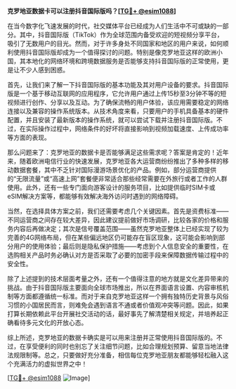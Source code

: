 **克罗地亚数据卡可以注册抖音国际版吗？[[TG💪+ @esim1088](https://t.me/s/esim1088)]**

在当今数字化飞速发展的时代，社交媒体平台已经成为人们生活中不可或缺的一部分。其中，抖音国际版（TikTok）作为全球范围内备受欢迎的短视频分享平台，吸引了无数用户的目光。然而，对于许多身处不同国家和地区的用户来说，如何顺利使用抖音国际版却成为一个值得探讨的问题。特别是像克罗地亚这样的欧洲小国，其本地化的网络环境和跨境数据服务是否能够支持抖音国际版的正常使用，更是让不少人感到困惑。

首先，让我们来了解一下抖音国际版的基本功能及其对用户设备的要求。抖音国际版是一个基于移动互联网的应用程序，它允许用户通过上传15秒至3分钟不等的短视频进行创作、分享以及互动。为了确保流畅的用户体验，该应用需要稳定的网络连接以及兼容的操作系统版本。从技术角度来看，只要用户的手机具备基本的硬件配置，并且安装了最新版本的操作系统，就可以尝试下载并注册抖音国际版。不过，在实际操作过程中，网络条件的好坏将直接影响到视频加载速度、上传成功率等方面的表现。

那么问题来了：克罗地亚的数据卡是否能够满足这些需求呢？答案是肯定的！近年来，随着欧洲电信行业的快速发展，克罗地亚各大运营商纷纷推出了多种多样的移动数据套餐，其中不乏针对国际漫游场景优化的产品。例如，部分运营商提供的“无限流量”或“高速上网”套餐便非常适合那些经常需要在外旅行或者工作的人群使用。此外，还有一些专门面向游客设计的服务项目，比如提供临时SIM卡或eSIM解决方案等，都能够有效解决海外访问时遇到的网络障碍。

当然，在选择具体方案之前，我们还需要考虑几个关键因素。首先是资费标准——不同运营商之间存在较大差异，因此建议提前做好市场调研，比较各家的价格和服务内容后再做决定；其次是信号覆盖范围——虽然克罗地亚整体上已经实现了较为完善的4G网络布局，但在某些偏远地区仍可能存在盲区现象，这可能会影响到部分用户的使用体验；最后则是隐私保护措施——考虑到个人信息安全的重要性，在选购相关产品时务必确认对方是否采取了必要的加密手段来保障数据传输过程中的安全性。

除了上述提到的技术层面考量之外，还有一个值得注意的地方就是文化差异带来的挑战。由于抖音国际版主要面向全球市场推出，所以在界面语言设置、内容审核机制等方面都遵循统一标准。而对于来自克罗地亚这样一个拥有独特历史背景与风俗习惯的小国居民而言，则难免会遇到语言不通或者价值观冲突等问题。因此，如果打算长期依赖此平台开展社交活动的话，最好事先了解清楚相关规定，并培养起正确看待多元文化的开放心态。

综上所述，克罗地亚的数据卡确实是可以用来注册并正常使用抖音国际版的。不过，在享受便利的同时也别忘了关注细节问题，比如合理规划预算、留意当地法律法规限制等。总之，只要做好充分准备，相信每位克罗地亚朋友都能够轻松融入这个充满活力的虚拟世界之中！

[[TG💪+ @esim1088](https://t.me/s/esim1088) ![Image](https://i.postimg.cc/4NQfJmqS/Snipaste-2025-05-13-00-14-12.png)]